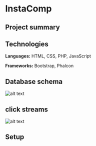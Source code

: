 # InstaComp

## Project summary


## Technologies

**Languages:** HTML, CSS, PHP, JavaScript

**Frameworks:** Bootstrap, Phalcon

## Database schema

![alt text](https://github.com/visakan4/InstaComp_BackEnd/blob/master/images/er_diagram.png "Schema")

## click streams

![alt text](https://github.com/visakan4/InstaComp_BackEnd/blob/master/images/clickStream.PNG "click stream")

## Setup


